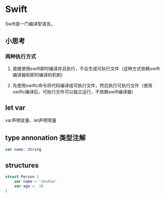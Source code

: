 # Swift
Swift是一门编译型语言。

## 小思考
### 两种执行方式
1. 直接使用swift即时编译并且执行，不会生成可执行文件（这种方式依赖swift编译器和即时编译的机制）

2. 先使用swiftc命令将代码编译成可执行文件，然后执行可执行文件（使用swiftc编译后，可执行文件可以独立运行，不依赖swift编译器）

## let var
var声明变量、let声明常量

## type annonation 类型注解
``` swift
var name: String
```

## structures
``` swift
struct Person {
    var name = "shuhao"
    var age =  18
}
```
